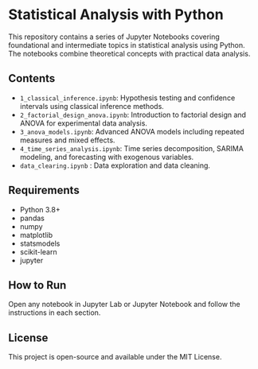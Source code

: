# Statistical Analysis with Python

This repository contains a series of Jupyter Notebooks covering foundational and intermediate topics in statistical analysis using Python. The notebooks combine theoretical concepts with practical data analysis.

## Contents

- `1_classical_inference.ipynb`: Hypothesis testing and confidence intervals using classical inference methods.
- `2_factorial_design_anova.ipynb`: Introduction to factorial design and ANOVA for experimental data analysis.
- `3_anova_models.ipynb`: Advanced ANOVA models including repeated measures and mixed effects.
- `4_time_series_analysis.ipynb`: Time series decomposition, SARIMA modeling, and forecasting with exogenous variables.
- `data_clearing.ipynb` : Data exploration and data cleaning.

## Requirements

- Python 3.8+
- pandas
- numpy
- matplotlib
- statsmodels
- scikit-learn
- jupyter

## How to Run

Open any notebook in Jupyter Lab or Jupyter Notebook and follow the instructions in each section.

## License

This project is open-source and available under the MIT License.
